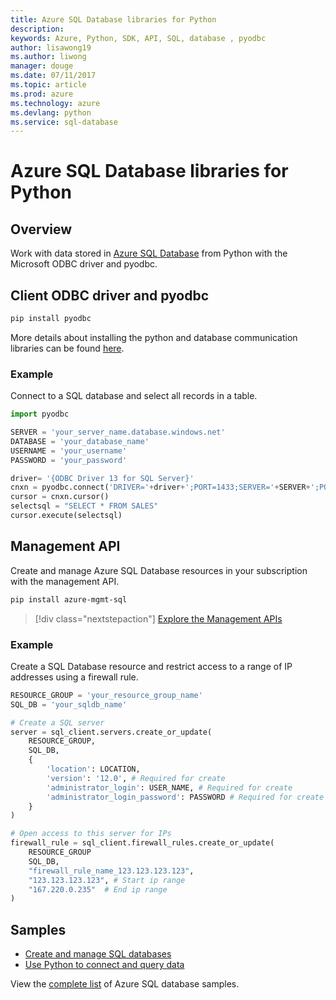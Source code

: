 ```yaml
---
title: Azure SQL Database libraries for Python
description: 
keywords: Azure, Python, SDK, API, SQL, database , pyodbc
author: lisawong19  
ms.author: liwong
manager: douge
ms.date: 07/11/2017
ms.topic: article
ms.prod: azure
ms.technology: azure
ms.devlang: python
ms.service: sql-database
---
```


# Azure SQL Database libraries for Python

## Overview

Work with data stored in  [Azure SQL Database](https://docs.microsoft.com/azure/sql-database/sql-database-technical-overview) from Python with the Microsoft ODBC driver and pyodbc. 

## Client ODBC driver and pyodbc
```bash
pip install pyodbc
```
More details about installing the python and database communication libraries can be found [here](https://docs.microsoft.com/azure/sql-database/sql-database-connect-query-python#install-the-python-and-database-communication-libraries).

### Example

Connect to a SQL database and select all records in a table.

```python
import pyodbc 

SERVER = 'your_server_name.database.windows.net'
DATABASE = 'your_database_name'
USERNAME = 'your_username'
PASSWORD = 'your_password'

driver= '{ODBC Driver 13 for SQL Server}'
cnxn = pyodbc.connect('DRIVER='+driver+';PORT=1433;SERVER='+SERVER+';PORT=1443;DATABASE='+DATABASE+';UID='+USERNAME+';PWD='+ PASSWORD)
cursor = cnxn.cursor()
selectsql = "SELECT * FROM SALES"
cursor.execute(selectsql)
```

## Management API

Create and manage Azure SQL Database resources in your subscription with the management API. 

```bash
pip install azure-mgmt-sql
```
> [!div class="nextstepaction"]
> [Explore the Management APIs](/python/api/azure.mgmt.sql)

### Example

Create a SQL Database resource and restrict access to a range of IP addresses using a firewall rule.

```python
RESOURCE_GROUP = 'your_resource_group_name'
SQL_DB = 'your_sqldb_name'

# Create a SQL server
server = sql_client.servers.create_or_update(
    RESOURCE_GROUP,
    SQL_DB,
    {
        'location': LOCATION,
        'version': '12.0', # Required for create
        'administrator_login': USER_NAME, # Required for create
        'administrator_login_password': PASSWORD # Required for create
    }
)

# Open access to this server for IPs
firewall_rule = sql_client.firewall_rules.create_or_update(
    RESOURCE_GROUP
    SQL_DB,
    "firewall_rule_name_123.123.123.123",
    "123.123.123.123", # Start ip range
    "167.220.0.235"  # End ip range
)
```

## Samples

* [Create and manage SQL databases][1]    
* [Use Python to connect and query data][2]   


[1]: https://github.com/Azure-Samples/sql-database-python-manage
[2]: https://docs.microsoft.com/azure/sql-database/sql-database-connect-query-python


View the [complete list](https://azure.microsoft.com/resources/samples/?platform=python&term=SQL) of Azure SQL database samples. 